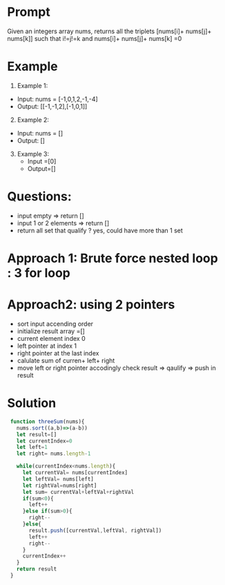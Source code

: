 # Prompt
Given an integers array nums, returns all the triplets [nums[i]+ nums[j]+ nums[k]] such that i!=j!=k and nums[i]+ nums[j]+ nums[k] =0
# Example
1. Example 1:
  - Input: nums = [-1,0,1,2,-1,-4]
  - Output: [[-1,-1,2],[-1,0,1]]
2. Example 2:
  -  Input: nums = []
  - Output: []
3. Example 3:
   - Input =[0]
   - Output=[]

# Questions:
- input empty => return []
- input 1 or 2 elements => return []
- return all set that qualify ? yes, could have more than 1 set

# Approach 1: Brute force nested loop : 3 for loop

# Approach2: using 2 pointers
- sort input accending order
- initialize result array =[]
- current element index 0
- left pointer  at index 1
- right pointer at the last index
- calulate sum of curren+ left+ right
- move left or right pointer accodingly
  check result => qaulify => push in result

# Solution
```js
 function threeSum(nums){
   nums.sort((a,b)=>(a-b))
   let result=[]
   let currentIndex=0
   let left=1
   let right= nums.length-1

   while(currentIndex<nums.length){
     let currentVal= nums[currentIndex]
     let leftVal= nums[left]
     let rightVal=nums[right]
     let sum= currentVal+leftVal+rightVal
     if(sum<0){
       left++
     }else if(sum>0){
       right--
     }else{
       result.push([currentVal,leftVal, rightVal])
       left++
       right--
     }
     currentIndex++
   }
   return result
 }
```

